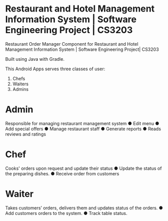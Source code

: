 # Restaurant and Hotel Management Information System | Software Engineering Project | CS3203

Restaurant Order Manager Component for Restaurant and Hotel Management Information System | Software Engineering Project| CS3203

Built using Java with Gradle.

This Android Apps serves three classes of user:
1. Chefs
2. Waiters
3. Admins

# Admin
Responsible for managing restaurant management system
● Edit menu
● Add special offers
● Manage restaurant staff
● Generate reports
● Reads reviews and ratings

# Chef
Cooks' orders upon request and update their status
● Update the status of the preparing dishes.
● Receive order from customers

# Waiter
Takes customers’ orders, delivers them and updates status of the orders.
● Add customers orders to the system.
● Track table status.


